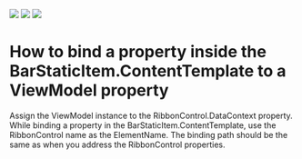 <!-- default badges list -->
![](https://img.shields.io/endpoint?url=https://codecentral.devexpress.com/api/v1/VersionRange/128655456/12.1.4%2B)
[![](https://img.shields.io/badge/Open_in_DevExpress_Support_Center-FF7200?style=flat-square&logo=DevExpress&logoColor=white)](https://supportcenter.devexpress.com/ticket/details/E2567)
[![](https://img.shields.io/badge/📖_How_to_use_DevExpress_Examples-e9f6fc?style=flat-square)](https://docs.devexpress.com/GeneralInformation/403183)
<!-- default badges end -->
# How to bind a property inside the BarStaticItem.ContentTemplate to a ViewModel property


<p>Assign the ViewModel instance to the RibbonControl.DataContext property. While binding a property in the BarStaticItem.ContentTemplate, use the RibbonControl name as the ElementName. The binding path should be the same as when you address the RibbonControl properties.</p>

<br/>


